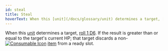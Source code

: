```yaml
---
id: steal
title: Steal
hoverText: When this [unit](/docs/glossary/unit) determines a target, [roll 1 D6](/docs/glossary/roll-a-d6). If the result is greater than or equal to the target's current HP; that target discards a non-Consumable [item](/docs/items) from a ready slot.
---
```


When this [unit](/docs/glossary/unit) determines a target, [roll 1 D6](/docs/glossary/roll-a-d6). If the result is greater than or equal to the target's current HP; that target discards a non-[<img src="/icons/consumable.svg" alt="Consumable Icon" class="icon-svg" />](/docs/items/types/consumable) [item](/docs/items) from a ready slot.

<!-- :::info
[Bonus HP](/docs/glossary/bonus-hp) is not counted when determining current HP.
::: -->
